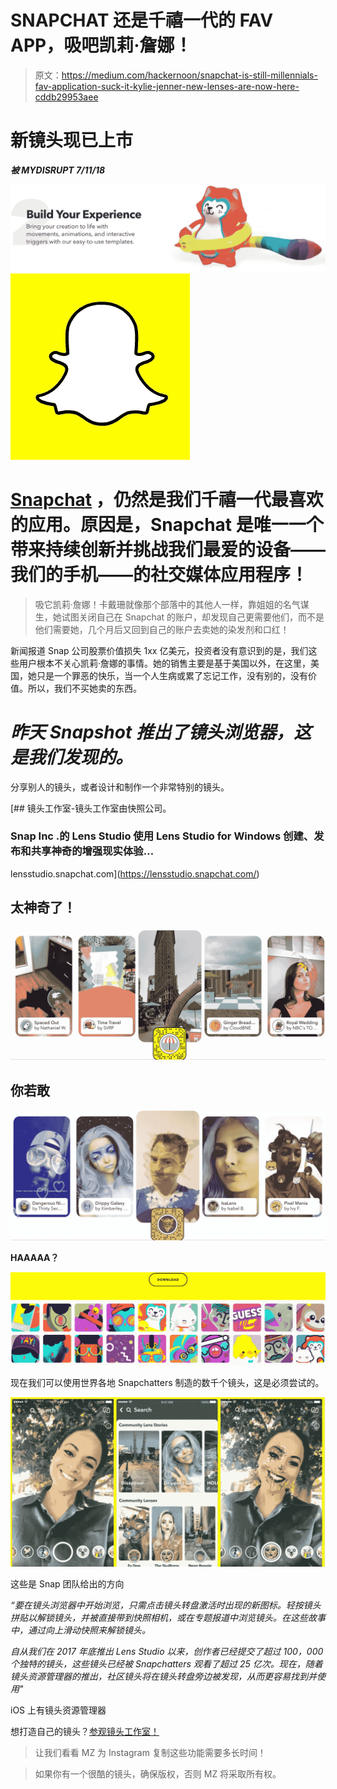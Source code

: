 # SNAPCHAT 还是千禧一代的 FAV APP，吸吧凯莉·詹娜！

> 原文：<https://medium.com/hackernoon/snapchat-is-still-millennials-fav-application-suck-it-kylie-jenner-new-lenses-are-now-here-cddb29953aee>

# 新镜头现已上市

***被 MYDISRUPT 7/11/18***

![](img/55fa1d131842b4b96b856e86015b6a9b.png)![](img/626d1ef3bb8484c501c110ad1770e8c0.png)

# [Snapchat](https://www.snap.com/) ，仍然是我们千禧一代最喜欢的应用。原因是，Snapchat 是唯一一个带来持续创新并挑战我们最爱的设备——我们的手机——的社交媒体应用程序！

> 吸它凯莉·詹娜！卡戴珊就像那个部落中的其他人一样，靠姐姐的名气谋生，她试图关闭自己在 Snapchat 的账户，却发现自己更需要他们，而不是他们需要她，几个月后又回到自己的账户去卖她的染发剂和口红！

新闻报道 Snap 公司股票价值损失 1xx 亿美元，投资者没有意识到的是，我们这些用户根本不关心凯莉·詹娜的事情。她的销售主要是基于美国以外，在这里，美国，她只是一个罪恶的快乐，当一个人生病或累了忘记工作，没有别的，没有价值。所以，我们不买她卖的东西。

# ***昨天 Snapshot 推出了镜头浏览器，这是我们发现的。***

分享别人的镜头，或者设计和制作一个非常特别的镜头。

[](https://lensstudio.snapchat.com/) [## 镜头工作室-镜头工作室由快照公司。

### Snap Inc .的 Lens Studio 使用 Lens Studio for Windows 创建、发布和共享神奇的增强现实体验…

lensstudio.snapchat.com](https://lensstudio.snapchat.com/) 

## 太神奇了！

![](img/568353521128672a28bf4a7376a91b2b.png)

## 你若敢

![](img/a89577ff18006a92f15541c4f2814b57.png)

**HAAAAA？**

![](img/c7f2f1254ce4da1fc0b7a2bdd851630b.png)

现在我们可以使用世界各地 Snapchatters 制造的数千个镜头，这是必须尝试的。

![](img/a799ae9121da161914056454dc44a51c.png)

这些是 Snap 团队给出的方向

*“要在镜头浏览器中开始浏览，只需点击镜头转盘激活时出现的新图标。轻按镜头拼贴以解锁镜头，并被直接带到快照相机，或在专题报道中浏览镜头。在这些故事中，通过向上滑动快照来解锁镜头。*

*自从我们在 2017 年底推出 Lens Studio 以来，创作者已经提交了超过 100，000 个独特的镜头，这些镜头已经被 Snapchatters 观看了超过 25 亿次。现在，随着镜头资源管理器的推出，社区镜头将在镜头转盘旁边被发现，从而更容易找到并使用"*

iOS 上有镜头资源管理器

想打造自己的镜头？[参观镜头工作室！](https://lensstudio.snapchat.com/)

> 让我们看看 MZ 为 Instagram 复制这些功能需要多长时间！

> 如果你有一个很酷的镜头，确保版权，否则 MZ 将采取所有权。